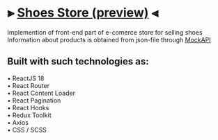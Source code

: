 # ⫸ [Shoes Store (preview)](https://shoes-store-omega.vercel.app) ⫷
Implemention of front-end part of e-comerce store for selling shoes\
Information about products is obtained from json-file through [MockAPI](https://mockapi.io)

## Built with such technologies as:
• ReactJS 18\
• React Router\
• React Content Loader\
• React Pagination\
• React Hooks\
• Redux Toolkit\
• Axios\
• CSS / SCSS

